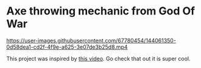 # Axe throwing mechanic from God Of War



https://user-images.githubusercontent.com/67780454/144061350-0d58dea1-cd2f-4f9e-a625-3e07de3b25d8.mp4

This project was inspired by <a href="https://youtu.be/M-3P59GtRW4">this video</a>. Go check that out it is super cool.

